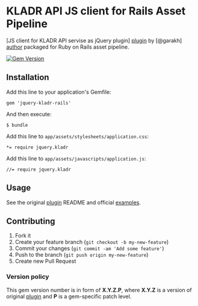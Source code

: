 KLADR API JS client for Rails Asset Pipeline
============================================

[JS client for KLADR API servise as jQuery plugin] [plugin] by [@garakh] [author] packaged for Ruby on Rails asset pipeline.

[![Gem Version](https://badge.fury.io/rb/jquery-kladr-rails.png)](http://badge.fury.io/rb/jquery-kladr-rails)

Installation
------------

Add this line to your application's Gemfile:

    gem 'jquery-kladr-rails'

And then execute:

    $ bundle

Add this line to `app/assets/stylesheets/application.css`:

    *= require jquery.kladr

Add this line to `app/assets/javascripts/application.js`:

    //= require jquery.kladr

Usage
-----

See the original [plugin] README and official [examples].

Contributing
------------

1. Fork it
2. Create your feature branch (`git checkout -b my-new-feature`)
3. Commit your changes (`git commit -am 'Add some feature'`)
4. Push to the branch (`git push origin my-new-feature`)
5. Create new Pull Request

### Version policy

This gem version number is in form of **X.Y.Z.P**, where **X.Y.Z** is a version of original [plugin] and **P** is a gem-specific patch level.

[plugin]: https://github.com/garakh/kladrapi-jsclient
[author]: https://github.com/garakh
[examples]: http://kladr-api.ru/examples/ "Official site examples"
